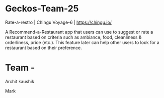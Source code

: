 # Geckos-Team-25
Rate-a-restro | Chingu Voyage-6 | https://chingu.io/

 A Recommend-a-Restaurant app that users can use to suggest or rate a restaurant based on criteria such as ambiance, food, cleanliness & orderliness, price (etc.). This feature later can help other users to look for a restaurant based on their preference.
 
 # Team - 
Archit kaushik

Mark